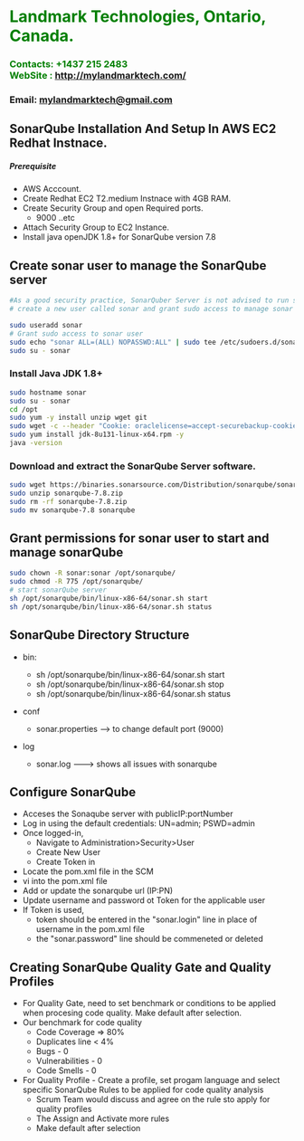#  **<span style="color:green">Landmark Technologies, Ontario, Canada.</span>**
### **<span style="color:green">Contacts: +1437 215 2483<br> WebSite : <http://mylandmarktech.com/></span>**
### **Email: mylandmarktech@gmail.com**



## SonarQube Installation And Setup In AWS EC2 Redhat Instnace.
##### Prerequisite
+ AWS Acccount.
+ Create Redhat EC2 T2.medium Instnace with 4GB RAM.
+ Create Security Group and open Required ports.
   + 9000 ..etc
+ Attach Security Group to EC2 Instance.
+ Install java openJDK 1.8+ for SonarQube version 7.8

## Create sonar user to manage the SonarQube server
```sh
#As a good security practice, SonarQuber Server is not advised to run sonar service as a root user, 
# create a new user called sonar and grant sudo access to manage sonar services as follows

sudo useradd sonar
# Grant sudo access to sonar user
sudo echo "sonar ALL=(ALL) NOPASSWD:ALL" | sudo tee /etc/sudoers.d/sonar
sudo su - sonar
```

### Install Java JDK 1.8+

``` sh
sudo hostname sonar
sudo su - sonar
cd /opt
sudo yum -y install unzip wget git
sudo wget -c --header "Cookie: oraclelicense=accept-securebackup-cookie" http://download.oracle.com/otn-pub/java/jdk/8u131-b11/d54c1d3a095b4ff2b6607d096fa80163/jdk-8u131-linux-x64.rpm
sudo yum install jdk-8u131-linux-x64.rpm -y
java -version
```
### Download and extract the SonarQube Server software.
```sh
sudo wget https://binaries.sonarsource.com/Distribution/sonarqube/sonarqube-7.8.zip
sudo unzip sonarqube-7.8.zip
sudo rm -rf sonarqube-7.8.zip
sudo mv sonarqube-7.8 sonarqube
```

## Grant permissions for sonar user to start and manage sonarQube
```sh
sudo chown -R sonar:sonar /opt/sonarqube/
sudo chmod -R 775 /opt/sonarqube/
# start sonarQube server
sh /opt/sonarqube/bin/linux-x86-64/sonar.sh start 
sh /opt/sonarqube/bin/linux-x86-64/sonar.sh status
```


## SonarQube Directory Structure

+ bin:
  + sh /opt/sonarqube/bin/linux-x86-64/sonar.sh start 
  + sh /opt/sonarqube/bin/linux-x86-64/sonar.sh stop
  + sh /opt/sonarqube/bin/linux-x86-64/sonar.sh status

+ conf
  + sonar.properties --> to change default port (9000)

+ log
  + sonar.log ---> shows all issues with sonarqube


## Configure SonarQube 
+ Acceses the Sonaqube server with publicIP:portNumber
+ Log in using the default credentials: UN=admin; PSWD=admin
+ Once logged-in, 
  + Navigate to Administration>Security>User
  + Create New User
  + Create Token in
+ Locate the pom.xml file in the SCM
+ vi into the pom.xml file
+ Add or update the sonarqube url (IP:PN)
+ Update username and password ot Token for the applicable user
+ If Token is used, 
  + token should be entered in the "sonar.login" line in place of username in the pom.xml file
  + the "sonar.password" line should be commeneted or deleted


## Creating SonarQube Quality Gate and Quality Profiles
+ For Quality Gate, need to set benchmark or conditions to be applied when procesing code quality. Make default after selection.
+ Our benchmark for code quality
  + Code Coverage => 80%
  + Duplicates line < 4%
  + Bugs - 0
  + Vulnerabilities - 0
  + Code Smells  - 0
+ For Quality Profile - Create a profile, set progam language and select specific SonarQube Rules to be applied for code quality analysis 
  + Scrum Team would discuss and agree on the rule sto apply for quality profiles
  + The Assign and Activate more rules 
  + Make default after selection
